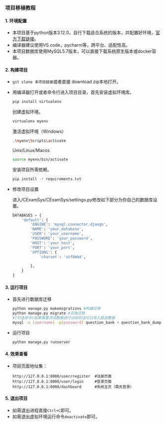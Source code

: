 ### 项目移植教程

#### 1. 环境配置

* 本项目基于python版本3.12.0，自行下载适合系统的版本，并配置好环境，[官方下载链接](https://www.python.org/downloads/release/python-3120/)。
* 编译器建议使用VS code，pycharm等，跨平台、适配性高。
* 本项目数据库使用MySQL5.7版本，可以直接下载系统原生版本或docker容器。

#### 2. 构建项目

* `git clone 本项目链接`或者直接 download zip本地打开。

* 用编译器打开或者命令行进入项目目录，首先安装虚拟环境库。

  ```bash
  pip install virtualenv
  ```

  创建虚拟环境。

  ```bash
  virtualenv myenv
  ```

  激活虚拟环境（Windows）

  ```bash
  .\myenv\Scripts\activate
  ```

  Unix/Linux/Macos

  ```bash
  source myenv/bin/activate
  ```

  安装项目所需依赖。

  ```bash
  pip install -r requirements.txt
  ```

* 修改项目设置

  进入/CExamSys/CExamSys/settings.py修改如下部分为你自己的数据库设置。

  ```python
  DATABASES = {
      'default': {
          'ENGINE': 'mysql.connector.django',
          'NAME': 'your_database',
          'USER': 'your_username',
          'PASSWORD': 'your_password',
          'HOST': 'your_host',
          'PORT': 'your_port',
          'OPTIONS': {
              'charset': 'utf8mb4',
              
          },
      }
  }
  ```

#### 3. 运行项目

* 首先进行数据库迁移

  ```bash
  python manage.py makemigrations #构建迁移
  python manage.py migrate #实施迁移
  #(可选命令)如果需要测试数据进行试验的话可以导入题目数据
  mysql -u [username] -p[password] question_bank < question_bank_dump.sql
  ```

* 运行项目

  ```bash
  python manage.py runserver
  ```

#### 4. 效果查看

* 项目页面地址集：

  ```
  http://127.0.0.1:8000/user/register  #注册页面
  http://127.0.0.1:8000/user/login     #登录页面
  http://127.0.0.1:8000/dashboard      #系统主页（需先登录）
  ```
#### 5. 退出项目

* 如需退出进程直接`Ctrl+C`即可。
* 如需退出虚拟环境运行命令`deactivate`即可。
  

